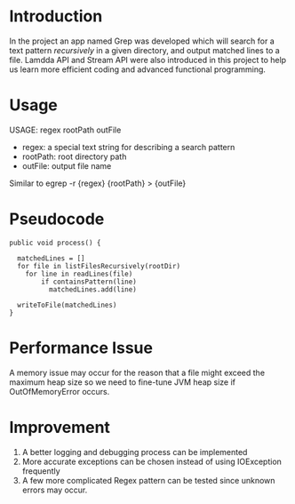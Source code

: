 # Introduction

In the project an app named Grep was developed which will search for a text pattern *recursively* in a given directory, and output matched lines to a file. Lamdda API and Stream API were also introduced in this project to help us learn more efficient coding and advanced functional programming. 

# Usage

USAGE: regex rootPath outFile
- regex: a special text string for describing a search pattern
- rootPath: root directory path
- outFile: output file name

Similar to
egrep -r {regex} {rootPath} > {outFile}

# Pseudocode
```
public void process() {

  matchedLines = []
  for file in listFilesRecursively(rootDir)
    for line in readLines(file)
        if containsPattern(line)
          matchedLines.add(line)

  writeToFile(matchedLines)
}
```

# Performance Issue

A memory issue may occur for the reason that a file might exceed the maximum heap size so we need to fine-tune JVM heap size if OutOfMemoryError occurs. 

# Improvement
1. A better logging and debugging process can be implemented 
2. More accurate exceptions can be chosen instead of using IOException frequently
3. A few more complicated Regex pattern can be tested since unknown errors may occur. 
